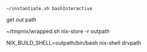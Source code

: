 ```
~/instantiate.sh bashInteractive
```

get out path

~/tmpnix/wrapped.sh nix-store -r outpath

NIX_BUILD_SHELL=outpath/bin/bash nix-shell drvpath
